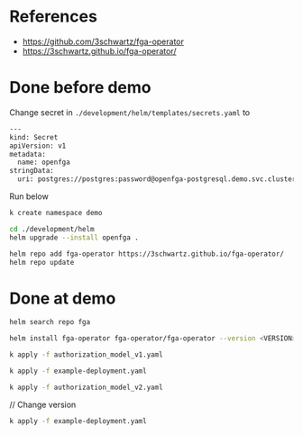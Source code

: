 # References
- https://github.com/3schwartz/fga-operator
- https://3schwartz.github.io/fga-operator/

# Done before demo
Change secret in `./development/helm/templates/secrets.yaml` to
```sh
---
kind: Secret
apiVersion: v1
metadata:
  name: openfga
stringData:
  uri: postgres://postgres:password@openfga-postgresql.demo.svc.cluster.local:5432/openfga?sslmode=disable
```

Run below
```sh
k create namespace demo

cd ./development/helm
helm upgrade --install openfga .

helm repo add fga-operator https://3schwartz.github.io/fga-operator/
helm repo update
```

# Done at demo

```sh
helm search repo fga
```

```sh
helm install fga-operator fga-operator/fga-operator --version <VERSION> -f values.yaml
```

```sh
k apply -f authorization_model_v1.yaml
```

```sh
k apply -f example-deployment.yaml
```

```sh
k apply -f authorization_model_v2.yaml
```

// Change version
```sh
k apply -f example-deployment.yaml 
```
